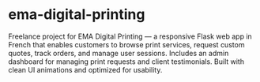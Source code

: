 # ema-digital-printing
Freelance project for EMA Digital Printing — a responsive Flask web app in French that enables customers to browse print services, request custom quotes, track orders, and manage user sessions. Includes an admin dashboard for managing print requests and client testimonials. Built with clean UI animations and optimized for usability.
